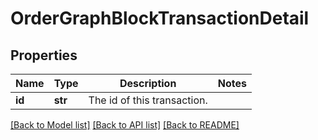 # OrderGraphBlockTransactionDetail


## Properties
Name | Type | Description | Notes
------------ | ------------- | ------------- | -------------
**id** | **str** | The id of this transaction. | 

[[Back to Model list]](../README.md#documentation-for-models) [[Back to API list]](../README.md#documentation-for-api-endpoints) [[Back to README]](../README.md)



